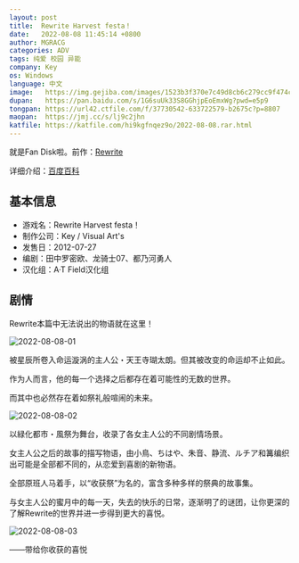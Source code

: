 ```yaml
---
layout: post
title:  Rewrite Harvest festa！
date:   2022-08-08 11:45:14 +0800
author: MGRACG
categories: ADV
tags: 纯爱 校园 异能
company: Key
os: Windows
language: 中文
image:   https://img.gejiba.com/images/1523b3f370e7c49d8cb6c279cc9f474c.jpg
dupan:   https://pan.baidu.com/s/1G6suUk33S8GGhjpEoEmxWg?pwd=e5p9
tongpan: https://url42.ctfile.com/f/37730542-633722579-b2675c?p=8807
maopan:  https://jmj.cc/s/lj9c2jhn
katfile: https://katfile.com/hi9kgfnqez9o/2022-08-08.rar.html
---
```


就是Fan Disk啦。前作：[Rewrite](Rewrite.html)

详细介绍：[百度百科](https://baike.baidu.com/item/Rewrite%20Harvest%20festa%21/15271653)

## 基本信息

- 游戏名：Rewrite Harvest festa！
- 制作公司：Key / Visual Art's
- 发售日：2012-07-27
- 编剧：田中罗密欧、龙骑士07、都乃河勇人
- 汉化组：A·T Field汉化组

## 剧情

Rewrite本篇中无法说出的物语就在这里！

![2022-08-08-01](https://img.gejiba.com/images/a60e68a9fa99e9be31497755405c5dda.jpg)

被星辰所卷入命运漩涡的主人公・天王寺瑚太朗。但其被改变的命运却不止如此。

作为人而言，他的每一个选择之后都存在着可能性的无数的世界。

而其中也必然存在着如祭礼般喧闹的未来。

![2022-08-08-02](https://img.gejiba.com/images/3fa6a364b976aff1df10a01d1739959e.jpg)

以緑化都市・風祭为舞台，收录了各女主人公的不同剧情场景。

女主人公之后的故事的描写物语，由小鳥、ちはや、朱音、静流、ルチア和篝编织出可能是全部都不同的，从恋爱到喜剧的新物语。

全部原班人马着手，以“收获祭”为名的，富含多种多样的祭典的故事集。

与女主人公的蜜月中的每一天，失去的快乐的日常，逐渐明了的谜团，让你更深的了解Rewrite的世界并进一步得到更大的喜悦。

![2022-08-08-03](https://img.gejiba.com/images/8923263d5642101de7ad266eb4792895.jpg)

——带给你收获的喜悦